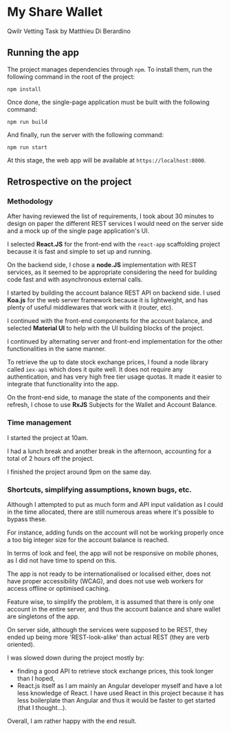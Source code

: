 # My Share Wallet

Qwilr Vetting Task by Matthieu Di Berardino

## Running the app

The project manages dependencies through `npm`. To install them, run the following command in the root of the project:

```
npm install
```

Once done, the single-page application must be built with the following command:

```
npm run build
```

And finally, run the server with the following command:

```
npm run start
```

At this stage, the web app will be available at `https://localhost:8000`.

## Retrospective on the project

### Methodology

After having reviewed the list of requirements, I took about 30 minutes to design on paper the different REST services I would need on the server side and a mock up of the single page application's UI.

I selected **React.JS** for the front-end with the `react-app` scaffolding project because it is fast and simple to set up and running.

On the backend side, I chose a **node.JS** implementation with REST services, as it seemed to be appropriate considering the need for building code fast and with asynchronous external calls.

I started by building the account balance REST API on backend side. I used **Koa.js** for the web server framework because it is lightweight, and has plenty of useful middlewares that work with it (router, etc).

I continued with the front-end components for the account balance, and selected **Material UI** to help with the UI building blocks of the project.

I continued by alternating server and front-end implementation for the other functionalities in the same manner.

To retrieve the up to date stock exchange prices, I found a node library called `iex-api` which does it quite well. It does not require any authentication, and has very high free tier usage quotas. It made it easier to integrate that functionality into the app.

On the front-end side, to manage the state of the components and their refresh, I chose to use **RxJS** Subjects for the Wallet and Account Balance.

### Time management

I started the project at 10am.

I had a lunch break and another break in the afternoon, accounting for a total of 2 hours off the project.

I finished the project around 9pm on the same day.

### Shortcuts, simplifying assumptions, known bugs, etc.

Although I attempted to put as much form and API input validation as I could in the time allocated, there are still numerous areas where it's possible to bypass these.

For instance, adding funds on the account will not be working properly once a too big integer size for the account balance is reached.

In terms of look and feel, the app will not be responsive on mobile phones, as I did not have time to spend on this.

The app is not ready to be internationalised or localised either, does not have proper accessibility (WCAG), and does not use web workers for access offline or optimised caching.

Feature wise, to simplify the problem, it is assumed that there is only one account in the entire server, and thus the account balance and share wallet are singletons of the app.

On server side, although the services were supposed to be REST, they ended up being more 'REST-look-alike' than actual REST (they are verb oriented).

I was slowed down during the project mostly by:

- finding a good API to retrieve stock exchange prices, this took longer than I hoped,
- React.js itself as I am mainly an Angular developer myself and have a lot less knowledge of React. I have used React in this project because it has less boilerplate than Angular and thus it would be faster to get started (that I thought...).

Overall, I am rather happy with the end result.
